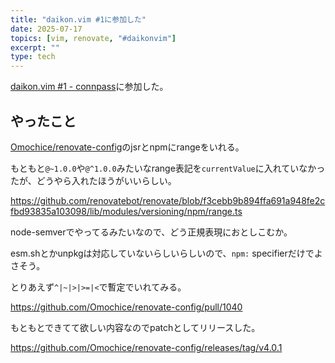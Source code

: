 ```yaml
---
title: "daikon.vim #1に参加した"
date: 2025-07-17
topics: [vim, renovate, "#daikonvim"]
excerpt: ""
type: tech
---
```


[daikon.vim #1 - connpass](https://daikonvim.connpass.com/event/361336/)に参加した。

## やったこと

[Omochice/renovate-config](https://github.com/Omochice/renovate-config)のjsrとnpmにrangeをいれる。

もともと`@~1.0.0`や`@^1.0.0`みたいなrange表記を`currentValue`に入れていなかったが、どうやら入れたほうがいいらしい。

<https://github.com/renovatebot/renovate/blob/f3cebb9b894ffa691a948fe2cfbd93835a103098/lib/modules/versioning/npm/range.ts>

node-semverでやってるみたいなので、どう正規表現におとしこむか。

esm.shとかunpkgは対応していないらしいらしいので、`npm:` specifierだけでよさそう。

とりあえず`^|~|>|>=|<`で暫定でいれてみる。

<https://github.com/Omochice/renovate-config/pull/1040>

もともとできてて欲しい内容なのでpatchとしてリリースした。

<https://github.com/Omochice/renovate-config/releases/tag/v4.0.1>
